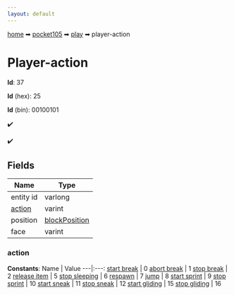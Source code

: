 ```yaml
---
layout: default
---
```


[home](/) ➡ [pocket105](/protocol/pocket105) ➡ [play](/protocol/pocket105/play) ➡ player-action

# Player-action

**Id**: 37

**Id** (hex): 25

**Id** (bin): 00100101

✔️

✔️

## Fields

Name | Type
---|---
entity id | varlong
[action](#action) | varint
position | [blockPosition](/protocol/pocket105/types/block-position)
face | varint

### action

**Constants**:
Name | Value
---|:---:
[start break](action_start-break) | 0
[abort break](action_abort-break) | 1
[stop break](action_stop-break) | 2
[release item](action_release-item) | 5
[stop sleeping](action_stop-sleeping) | 6
[respawn](action_respawn) | 7
[jump](action_jump) | 8
[start sprint](action_start-sprint) | 9
[stop sprint](action_stop-sprint) | 10
[start sneak](action_start-sneak) | 11
[stop sneak](action_stop-sneak) | 12
[start gliding](action_start-gliding) | 15
[stop gliding](action_stop-gliding) | 16

